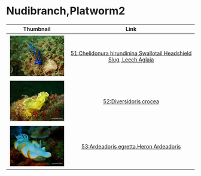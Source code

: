 # Nudibranch,Platworm2

| Thumbnail | Link |
| :---: | :---: |
| ![](../../.gitbook/assets/small-chelidonura-hirundinina.jpg)  | [51:Chelidonura hirundinina,Swallotail Headshield Slug, Leech Aglaja](51-chelidonura-hirundinina-swallotail-headshield-slug-leech-aglaja.md) |
| ![](../../.gitbook/assets/small-diversidoris-crocea.jpg)  | [52:Diversidoris crocea](52-diversidoris-crocea.md) |
| ![](../../.gitbook/assets/small-heron-ardeadoris.jpg)  | [53:Ardeadoris egretta,Heron Ardeadoris](53-ardeadoris-egretta-heron-ardeadoris.md) |



